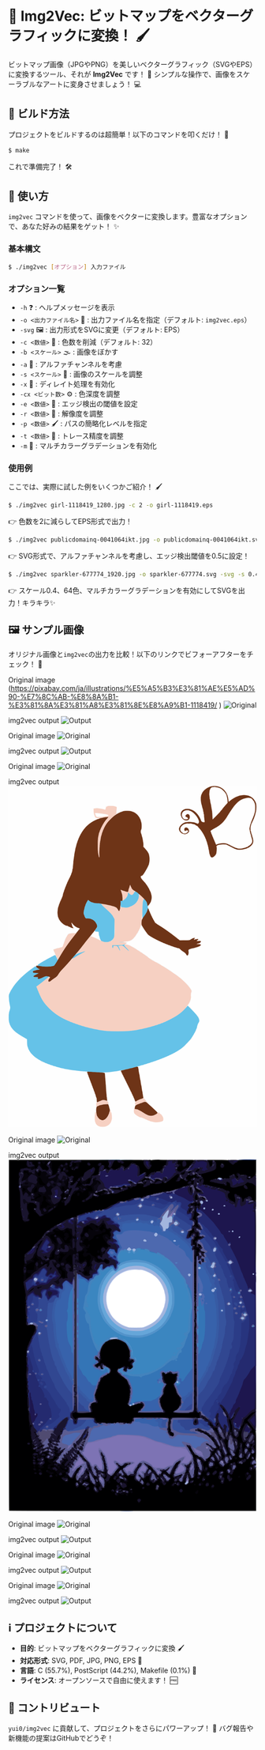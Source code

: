 # 📸 Img2Vec: ビットマップをベクターグラフィックに変換！ 🖌️

ビットマップ画像（JPGやPNG）を美しいベクターグラフィック（SVGやEPS）に変換するツール、それが **Img2Vec** です！ 🎉 シンプルな操作で、画像をスケーラブルなアートに変身させましょう！ 💻

## 🚀 ビルド方法

プロジェクトをビルドするのは超簡単！以下のコマンドを叩くだけ！ 🔨

```bash
$ make
```

これで準備完了！ 🛠️

## 🎨 使い方

`img2vec` コマンドを使って、画像をベクターに変換します。豊富なオプションで、あなた好みの結果をゲット！ ✨

### 基本構文
```bash
$ ./img2vec [オプション] 入力ファイル
```

### オプション一覧
- `-h` ❓ : ヘルプメッセージを表示
- `-o <出力ファイル名>` 📝 : 出力ファイル名を指定（デフォルト: `img2vec.eps`）
- `-svg` 🖼️ : 出力形式をSVGに変更（デフォルト: EPS）
- `-c <数値>` 🎨 : 色数を削減（デフォルト: 32）
- `-b <スケール>` 🌫️ : 画像をぼかす
- `-a` 🌟 : アルファチャンネルを考慮
- `-s <スケール>` 📏 : 画像のスケールを調整
- `-x` 🔧 : ディレイト処理を有効化
- `-cx <ビット数>` ⚙️ : 色深度を調整
- `-e <数値>` 🧹 : エッジ検出の閾値を設定
- `-r <数値>` 🔄 : 解像度を調整
- `-p <数値>` 🖌️ : パスの簡略化レベルを指定
- `-t <数値>` 🎯 : トレース精度を調整
- `-m` 🌈 : マルチカラーグラデーションを有効化

### 使用例
ここでは、実際に試した例をいくつかご紹介！ 🖌️

```bash
$ ./img2vec girl-1118419_1280.jpg -c 2 -o girl-1118419.eps
```
👉 色数を2に減らしてEPS形式で出力！

```bash
$ ./img2vec publicdomainq-0041064ikt.jpg -o publicdomainq-0041064ikt.svg -svg -a -e 0.5
```
👉 SVG形式で、アルファチャンネルを考慮し、エッジ検出閾値を0.5に設定！

```bash
$ ./img2vec sparkler-677774_1920.jpg -o sparkler-677774.svg -svg -s 0.4 -c 64 -m
```
👉 スケール0.4、64色、マルチカラーグラデーションを有効にしてSVGを出力！キラキラ✨

## 🖼️ サンプル画像
オリジナル画像と`img2vec`の出力を比較！以下のリンクでビフォーアフターをチェック！ 👀

Original image (https://pixabay.com/ja/illustrations/%E5%A5%B3%E3%81%AE%E5%AD%90-%E7%8C%AB-%E8%8A%B1-%E3%81%8A%E3%81%A8%E3%81%8E%E8%A9%B1-1118419/
)
![Original](girl-1118419_1280.jpg)

img2vec output
![Output](girl-1118419.svg)

Original image
![Original](publicdomainq-0041064ikt.jpg)

img2vec output
![Output](publicdomainq-0041064ikt.svg)

Original image
![Original](publicdomainq-0017653mro.jpg)

img2vec output
![Output](publicdomainq-0017653mro.svg)

Original image
![Original](night-4926430_1920.jpg)

img2vec output
![Output](night-4926430.svg)

Original image
![Original](girl-4716186_1920.jpg)

img2vec output
![Output](girl-4716186.svg)

Original image
![Original](sparkler-677774_1920.jpg)

img2vec output
![Output](sparkler-677774.svg)

Original image
![Original](2435687439_17e1f58a9c_o.jpg)

img2vec output
![Output](2435687439_17e1f58a9c_o.svg)

## ℹ️ プロジェクトについて
- **目的**: ビットマップをベクターグラフィックに変換 🖌️
- **対応形式**: SVG, PDF, JPG, PNG, EPS 📂
- **言語**: C (55.7%), PostScript (44.2%), Makefile (0.1%) 💾
- **ライセンス**: オープンソースで自由に使えます！ 🆓

## 🌟 コントリビュート
`yui0/img2vec` に貢献して、プロジェクトをさらにパワーアップ！ 🚀 バグ報告や新機能の提案はGitHubでどうぞ！
